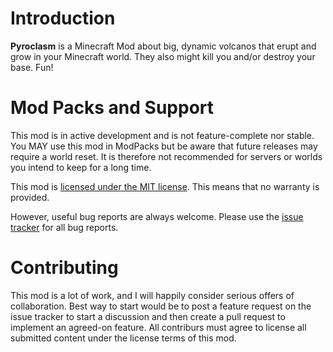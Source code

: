 # Introduction

**Pyroclasm** is a Minecraft Mod about big, dynamic volcanos that erupt and grow in your Minecraft world.  They also might kill you and/or destroy your base.  Fun! 


# Mod Packs and Support
This mod is in active development and is not feature-complete nor stable.  You MAY use this mod in ModPacks but be aware that future releases may require a world reset. It is therefore not recommended for servers or worlds you intend to keep for a long time.

This mod is [licensed under the MIT license](https://github.com/grondag/Exotic-Matter/blob/master/LICENSE). This means that no warranty is provided.

However, useful bug reports are always welcome.  Please use the [issue tracker](https://github.com/grondag/Exotic-Matter/issues) for all bug reports. 

# Contributing
This mod is a lot of work, and I will happily consider serious offers of collaboration.  Best way to start would be to post a feature request on the issue tracker to start a discussion and then create a pull request to implement an agreed-on feature. All contriburs must agree to license all submitted content under the license terms of this mod.







